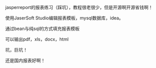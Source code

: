 jasperreport的报表练习（踩坑），教程很老很少，但是开源啊开源省钱啊！

使用JaserSoft Studio编辑报表模板，mysql数据库，idea。

通过bean与纯sql的方式填充报表模板

可以输出pdf，xls，docx，html

坑，巨坑！

还是国内报表好啊！


